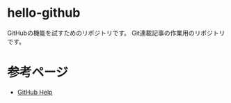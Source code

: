 # hello-github
GitHubの機能を試すためのリポジトリです。
Git連載記事の作業用のリポジトリです。

# 参考ページ
* [GitHub Help](https://help.github.com/)
